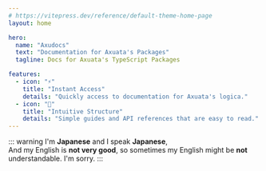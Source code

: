 ```yaml
---
# https://vitepress.dev/reference/default-theme-home-page
layout: home

hero:
  name: "Axudocs"
  text: "Documentation for Axuata's Packages"
  tagline: Docs for Axuata's TypeScript Packages

features:
  - icon: "⚡️"
    title: "Instant Access"
    details: "Quickly access to documentation for Axuata's logica."
  - icon: "🧩"
    title: "Intuitive Structure"
    details: "Simple guides and API references that are easy to read."
---
```


::: warning
I'm **Japanese** and I speak **Japanese**,  
And my English is **not very good**, so sometimes my English might be **not** understandable. I'm sorry.
:::